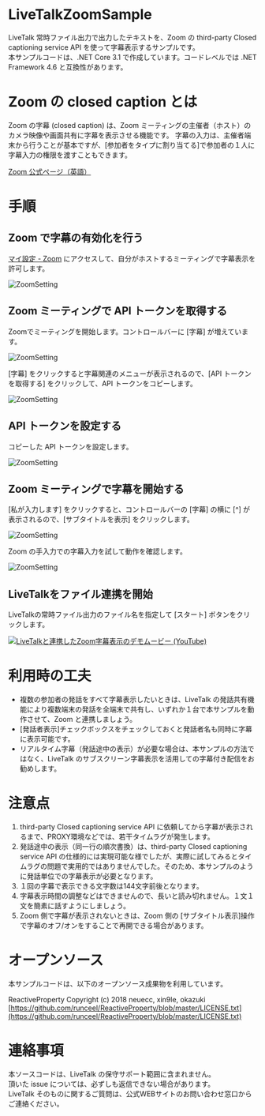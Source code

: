 # LiveTalkZoomSample
LiveTalk 常時ファイル出力で出力したテキストを、Zoom の third-party Closed captioning service API を使って字幕表示するサンプルです。  
本サンプルコードは、.NET Core 3.1 で作成しています。コードレベルでは .NET Framework 4.6 と互換性があります。

# Zoom の closed caption とは
Zoom の字幕 (closed caption) は、Zoom ミーティングの主催者（ホスト）のカメラ映像や画面共有に字幕を表示させる機能です。
字幕の入力は、主催者端末から行うことが基本ですが、[参加者をタイプに割り当てる]で参加者の１人に字幕入力の権限を渡すこともできます。

[Zoom 公式ページ（英語）](https://support.zoom.us/hc/en-us/articles/207279736-Getting-Started-with-Closed-Captioning) 

# 手順
## Zoom で字幕の有効化を行う
[マイ設定 - Zoom](https://zoom.us/profile/setting) にアクセスして、自分がホストするミーティングで字幕表示を許可します。

![ZoomSetting](https://github.com/FujitsuSSL-LiveTalk/LiveTalkZoomSample/blob/images/Zoom01.png)

## Zoom ミーティングで API トークンを取得する
Zoomでミーティングを開始します。コントロールバーに [字幕] が増えています。

![ZoomSetting](https://github.com/FujitsuSSL-LiveTalk/LiveTalkZoomSample/blob/images/Zoom02.png)

[字幕] をクリックすると字幕関連のメニューが表示されるので、[API トークンを取得する] をクリックして、API トークンをコピーします。

![ZoomSetting](https://github.com/FujitsuSSL-LiveTalk/LiveTalkZoomSample/blob/images/Zoom03.png)

## API トークンを設定する
コピーした API トークンを設定します。

![ZoomSetting](https://github.com/FujitsuSSL-LiveTalk/LiveTalkZoomSample/blob/images/Zoom04.png)

## Zoom ミーティングで字幕を開始する
[私が入力します] をクリックすると、コントロールバーの [字幕] の横に [^] が表示されるので、[サブタイトルを表示] をクリックします。

![ZoomSetting](https://github.com/FujitsuSSL-LiveTalk/LiveTalkZoomSample/blob/images/Zoom05.png)

Zoom の手入力での字幕入力を試して動作を確認します。

![ZoomSetting](https://github.com/FujitsuSSL-LiveTalk/LiveTalkZoomSample/blob/images/Zoom06.png)

## LiveTalkをファイル連携を開始
LiveTalkの常時ファイル出力のファイル名を指定して [スタート] ボタンをクリックします。

[![LiveTalkと連携したZoom字幕表示のデモムービー (YouTube)](https://img.youtube.com/vi/kxqhoF8xMI0/0.jpg)](https://www.youtube.com/watch?v=kxqhoF8xMI0)

# 利用時の工夫
- 複数の参加者の発話をすべて字幕表示したいときは、LiveTalk の発話共有機能により複数端末の発話を全端末で共有し、いずれか１台で本サンプルを動作させて、Zoom と連携しましょう。
- [発話者表示]チェックボックスをチェックしておくと発話者名も同時に字幕に表示可能です。
- リアルタイム字幕（発話途中の表示）が必要な場合は、本サンプルの方法ではなく、LiveTalk のサブスクリーン字幕表示を活用しての字幕付き配信をお勧めします。

# 注意点
1. third-party Closed captioning service API に依頼してから字幕が表示されるまで、PROXY環境などでは、若干タイムラグが発生します。
2. 発話途中の表示（同一行の順次書換）は、third-party Closed captioning service API の仕様的には実現可能な様でしたが、実際に試してみるとタイムラグの問題で実用的ではありませんでした。そのため、本サンプルのように発話単位での字幕表示が必要となります。
3. １回の字幕で表示できる文字数は144文字前後となります。
4. 字幕表示時間の調整などはできませんので、長いと読み切れません。１文１文を簡素に話すようにしましょう。
5. Zoom 側で字幕が表示されないときは、Zoom 側の [サブタイトル表示]操作で字幕のオフ/オンをすることで再開できる場合があります。

# オープンソース
本サンプルコードは、以下のオープンソース成果物を利用しています。

ReactiveProperty Copyright (c) 2018 neuecc, xin9le, okazuki
[https://github.com/runceel/ReactiveProperty/blob/master/LICENSE.txt](https://github.com/runceel/ReactiveProperty/blob/master/LICENSE.txt)

# 連絡事項
本ソースコードは、LiveTalk の保守サポート範囲に含まれません。  
頂いた issue については、必ずしも返信できない場合があります。  
LiveTalk そのものに関するご質問は、公式WEBサイトのお問い合わせ窓口からご連絡ください。
